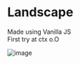 # Landscape
Made using Vanilla JS
<br>First try at ctx o.O

![image](https://user-images.githubusercontent.com/117322465/229843153-991fd0c7-84ea-4101-9699-56d03f415983.png)

